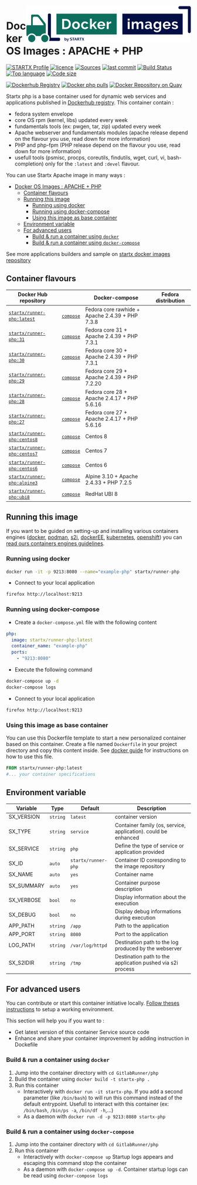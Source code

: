 <img align="right" src="https://raw.githubusercontent.com/startxfr/docker-images/master/travis/logo-small.svg?sanitize=true">

# Docker OS Images : APACHE + PHP

[![STARTX Profile](https://img.shields.io/badge/provider-startx-green.svg)](https://github.com/startxfr) [![licence](https://img.shields.io/github/license/startxfr/docker-images.svg)](https://github.com/startxfr/docker-images) [![Sources](https://img.shields.io/badge/startxfr-docker--images-blue.svg)](https://github.com/startxfr/docker-images/tree/master/GitlabRunner/php/) [![last commit](https://img.shields.io/github/last-commit/startxfr/docker-images.svg)](https://github.com/startxfr/docker-images) [![Build Status](https://travis-ci.org/startxfr/docker-images.svg?branch=master)](https://travis-ci.org/startxfr/docker-images) [![Top language](https://img.shields.io/github/languages/count/startxfr/docker-images)](https://github.com/startxfr/docker-images) [![Code size](https://img.shields.io/github/languages/code-size/startxfr/docker-images)](https://github.com/startxfr/docker-images)

[![Dockerhub Registry](https://img.shields.io/docker/build/startx/runner-php.svg)](https://hub.docker.com/r/startx/runner-php) [![Docker php pulls](https://img.shields.io/docker/pulls/startx/runner-php)](https://hub.docker.com/r/startx/runner-php) [![Docker Repository on Quay](https://quay.io/repository/startx/php/status "Docker Repository on Quay")](https://quay.io/repository/startx/php)

Startx php is a base container used for dynamic web services and applications published in [Dockerhub registry](https://hub.docker.com/u/startx).
This container contain :

- fedora system envelope
- core OS rpm (kernel, libs) updated every week
- fundamentals tools (ex: pwgen, tar, zip) updated every week
- Apache webserver and fundamentals modules (apache release depend on the flavour you use, read down for more information)
- PHP and php-fpm (PHP release depend on the flavour you use, read down for more information)
- usefull tools (psmisc, procps, coreutils, findutils, wget, curl, vi, bash-completion) only for the `:latest` and `:devel` flavour.

You can use Startx Apache image in many ways :

- [Docker OS Images : APACHE + PHP](#docker-os-images--apache--php)
  - [Container flavours](#container-flavours)
  - [Running this image](#running-this-image)
    - [Running using docker](#running-using-docker)
    - [Running using docker-compose](#running-using-docker-compose)
    - [Using this image as base container](#using-this-image-as-base-container)
  - [Environment variable](#environment-variable)
  - [For advanced users](#for-advanced-users)
    - [Build & run a container using `docker`](#build--run-a-container-using-docker)
    - [Build & run a container using `docker-compose`](#build--run-a-container-using-docker-compose)

See more applications builders and sample on [startx docker images repository](https://github.com/startxfr/docker-images/blob/master)

## Container flavours

| Docker Hub repository                                                     |                                                                                                                  | Docker-compose                                  | Fedora distribution |
| ------------------------------------------------------------------------- | ---------------------------------------------------------------------------------------------------------------- | ----------------------------------------------- | ------------------- |
| [`startx/runner-php:latest`](https://hub.docker.com/r/startx/runner-php)  | [`compose`](https://raw.githubusercontent.com/startxfr/docker-images/master/GitlabRunner/php/docker-compose.yml) | Fedora core rawhide + Apache 2.4.39 + PHP 7.3.8 |
| [`startx/runner-php:31`](https://hub.docker.com/r/startx/runner-php)      | [`compose`](https://raw.githubusercontent.com/startxfr/docker-images/master/GitlabRunner/php/docker-compose.yml) | Fedora core 31 + Apache 2.4.39 + PHP 7.3.1      |
| [`startx/runner-php:30`](https://hub.docker.com/r/startx/runner-php)      | [`compose`](https://raw.githubusercontent.com/startxfr/docker-images/master/GitlabRunner/php/docker-compose.yml) | Fedora core 30 + Apache 2.4.39 + PHP 7.3.1      |
| [`startx/runner-php:29`](https://hub.docker.com/r/startx/runner-php)      | [`compose`](https://raw.githubusercontent.com/startxfr/docker-images/master/GitlabRunner/php/docker-compose.yml) | Fedora core 29 + Apache 2.4.39 + PHP 7.2.20     |
| [`startx/runner-php:28`](https://hub.docker.com/r/startx/runner-php)      | [`compose`](https://raw.githubusercontent.com/startxfr/docker-images/master/GitlabRunner/php/docker-compose.yml) | Fedora core 28 + Apache 2.4.17 + PHP 5.6.16     |
| [`startx/runner-php:27`](https://hub.docker.com/r/startx/runner-php)      | [`compose`](https://raw.githubusercontent.com/startxfr/docker-images/master/GitlabRunner/php/docker-compose.yml) | Fedora core 27 + Apache 2.4.17 + PHP 5.6.16     |
| [`startx/runner-php:centos8`](https://hub.docker.com/r/startx/runner-php) | [`compose`](https://raw.githubusercontent.com/startxfr/docker-images/master/GitlabRunner/php/docker-compose.yml) | Centos 8                                        |
| [`startx/runner-php:centos7`](https://hub.docker.com/r/startx/runner-php) | [`compose`](https://raw.githubusercontent.com/startxfr/docker-images/master/GitlabRunner/php/docker-compose.yml) | Centos 7                                        |
| [`startx/runner-php:centos6`](https://hub.docker.com/r/startx/runner-php) | [`compose`](https://raw.githubusercontent.com/startxfr/docker-images/master/GitlabRunner/php/docker-compose.yml) | Centos 6                                        |
| [`startx/runner-php:alpine3`](https://hub.docker.com/r/startx/runner-php) | [`compose`](https://raw.githubusercontent.com/startxfr/docker-images/master/GitlabRunner/php/docker-compose.yml) | Alpine 3.10 + Apache 2.4.33 + PHP 7.2.5         |
| [`startx/runner-php:ubi8`](https://hub.docker.com/r/startx/runner-php)    | [`compose`](https://raw.githubusercontent.com/startxfr/docker-images/master/GitlabRunner/php/docker-compose.yml) | RedHat UBI 8                                    |

## Running this image

If you want to be guided on setting-up and installing various containers engines
([docker](https://github.com/startxfr/containers-engines/blob/master/Docker.md),
[podman](https://github.com/startxfr/containers-engines/blob/master/Podman.md),
[s2i](https://github.com/startxfr/containers-engines/blob/master/S2I.md),
[dockerEE](https://github.com/startxfr/containers-engines/blob/master/DockerEE.md),
[kubernetes](https://github.com/startxfr/containers-engines/blob/master/Kubernetes.md),
[openshift](https://github.com/startxfr/containers-engines/blob/master/Openshift.md))
you can [read ours containers engines guidelines](https://github.com/startxfr/containers-engines).

### Running using docker

```bash
docker run -it -p 9213:8080 --name="example-php" startx/runner-php
```

- Connect to your local application

```bash
firefox http://localhost:9213
```

### Running using docker-compose

- Create a `docker-compose.yml` file with the following content

```yaml
php:
  image: startx/runner-php:latest
  container_name: "example-php"
  ports:
    - "9213:8080"
```

- Execute the following command

```bash
docker-compose up -d
docker-compose logs
```

- Connect to your local application

```bash
firefox http://localhost:9213
```

### Using this image as base container

You can use this Dockerfile template to start a new personalized container based on this container. Create a file named `Dockerfile` in your project directory and copy this content inside. See [docker guide](http://docs.docker.com/engine/reference/builder/) for instructions on how to use this file.

```Dockerfile
FROM startx/runner-php:latest
#... your container specifications
```

## Environment variable

| Variable   | Type     | Default             | Description                                                    |
| ---------- | -------- | ------------------- | -------------------------------------------------------------- |
| SX_VERSION | `string` | `latest`            | container version                                              |
| SX_TYPE    | `string` | `service`           | Container family (os, service, application). could be enhanced |
| SX_SERVICE | `string` | `php`               | Define the type of service or application provided             |
| SX_ID      | `auto`   | `startx/runner-php` | Container ID coresponding to the image repository              |
| SX_NAME    | `auto`   | `yes`               | Container name                                                 |
| SX_SUMMARY | `auto`   | `yes`               | Container purpose description                                  |
| SX_VERBOSE | `bool`   | `no`                | Display information about the execution                        |
| SX_DEBUG   | `bool`   | `no`                | Display debug informations during execution                    |
| APP_PATH   | `string` | `/app`              | Path to the application                                        |
| APP_PORT   | `string` | `8080`              | Port to the application                                        |
| LOG_PATH   | `string` | `/var/log/httpd`    | Destination path to the log produced by the webserver          |
| SX_S2IDIR  | `string` | `/tmp`              | Destination path to the application pushed via s2i process     |

## For advanced users

You can contribute or start this container initiative locally.
[Follow theses instructions](https://github.com/startxfr/docker-images#setup-your-working-environment-mandatory) to setup a working environment.

This section will help you if you want to :

- Get latest version of this container Service source code
- Enhance and share your container improvement by adding instruction in Dockefile

### Build & run a container using `docker`

1. Jump into the container directory with `cd GitlabRunner/php`
2. Build the container using `docker build -t startx-php .`
3. Run this container
   - Interactively with `docker run -it startx-php`. If you add a second parameter (like `/bin/bash`) to will run this command instead of the default entrypoint. Usefull to interact with this container (ex: `/bin/bash`, `/bin/ps -a`, `/bin/df -h`,...)
   - As a daemon with `docker run -d -p 9213:8080 startx-php`

### Build & run a container using `docker-compose`

1. Jump into the container directory with `cd GitlabRunner/php`
2. Run this container
   - Interactively with `docker-compose up` Startup logs appears and escaping this command stop the container
   - As a daemon with `docker-compose up -d`. Container startup logs can be read using `docker-compose logs`
